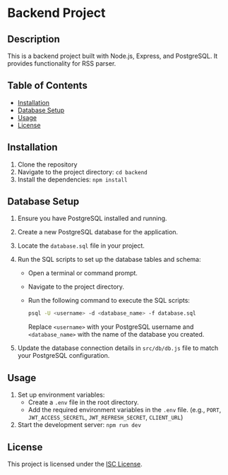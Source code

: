 # Backend Project

## Description

This is a backend project built with Node.js, Express, and PostgreSQL. It provides functionality for RSS parser.

## Table of Contents

- [Installation](#installation)
- [Database Setup](#database-setup)
- [Usage](#usage)
- [License](#license)

## Installation

1. Clone the repository
2. Navigate to the project directory: `cd backend`
3. Install the dependencies: `npm install`

## Database Setup

1. Ensure you have PostgreSQL installed and running.
2. Create a new PostgreSQL database for the application.
3. Locate the `database.sql` file in your project.
4. Run the SQL scripts to set up the database tables and schema:
   - Open a terminal or command prompt.
   - Navigate to the project directory.
   - Run the following command to execute the SQL scripts:

     ```bash
     psql -U <username> -d <database_name> -f database.sql
     ```

     Replace `<username>` with your PostgreSQL username and `<database_name>` with the name of the database you created.

5. Update the database connection details in `src/db/db.js` file to match your PostgreSQL configuration.

## Usage
1. Set up environment variables:
   - Create a `.env` file in the root directory.
   - Add the required environment variables in the `.env` file. (e.g., `PORT`, `JWT_ACCESS_SECRETL`, `JWT_REFRESH_SECRET`,  `CLIENT_URL`)
2. Start the development server: `npm run dev`

## License

This project is licensed under the [ISC License](https://opensource.org/licenses/ISC).
